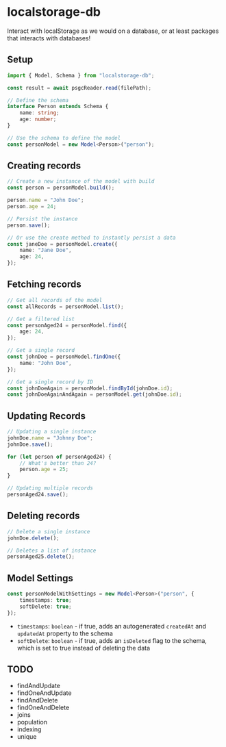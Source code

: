 # localstorage-db

Interact with localStorage as we would on a database, or at least packages that interacts with databases!

## Setup

```typescript
import { Model, Schema } from "localstorage-db";

const result = await psgcReader.read(filePath);

// Define the schema
interface Person extends Schema {
    name: string;
    age: number;
}

// Use the schema to define the model
const personModel = new Model<Person>("person");
```

## Creating records

```typescript
// Create a new instance of the model with build
const person = personModel.build();

person.name = "John Doe";
person.age = 24;

// Persist the instance
person.save();

// Or use the create method to instantly persist a data
const janeDoe = personModel.create({
    name: "Jane Doe",
    age: 24,
});
```

## Fetching records

```typescript
// Get all records of the model
const allRecords = personModel.list();

// Get a filtered list
const personAged24 = personModel.find({
    age: 24,
});

// Get a single record
const johnDoe = personModel.findOne({
    name: "John Doe",
});

// Get a single record by ID
const johnDoeAgain = personModel.findById(johnDoe.id);
const johnDoeAgainAndAgain = personModel.get(johnDoe.id);
```

## Updating Records

```typescript
// Updating a single instance
johnDoe.name = "Johnny Doe";
johnDoe.save();

for (let person of personAged24) {
    // What's better than 24?
    person.age = 25;
}

// Updating multiple records
personAged24.save();
```

## Deleting records

```typescript
// Delete a single instance
johnDoe.delete();

// Deletes a list of instance
personAged25.delete();
```

## Model Settings

```typescript
const personModelWithSettings = new Model<Person>("person", {
    timestamps: true;
    softDelete: true;
});
```

-   `timestamps`: `boolean` - if true, adds an autogenerated `createdAt` and `updatedAt` property to the schema
-   `softDelete`: `boolean` - if true, adds an `isDeleted` flag to the schema, which is set to true instead of deleting the data

## TODO

-   findAndUpdate
-   findOneAndUpdate
-   findAndDelete
-   findOneAndDelete
-   joins
-   population
-   indexing
-   unique
